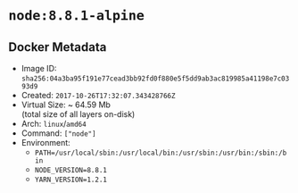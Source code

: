 # `node:8.8.1-alpine`

## Docker Metadata

- Image ID: `sha256:04a3ba95f191e77cead3bb92fd0f880e5f5dd9ab3ac819985a41198e7c0393d9`
- Created: `2017-10-26T17:32:07.343428766Z`
- Virtual Size: ~ 64.59 Mb  
  (total size of all layers on-disk)
- Arch: `linux`/`amd64`
- Command: `["node"]`
- Environment:
  - `PATH=/usr/local/sbin:/usr/local/bin:/usr/sbin:/usr/bin:/sbin:/bin`
  - `NODE_VERSION=8.8.1`
  - `YARN_VERSION=1.2.1`
